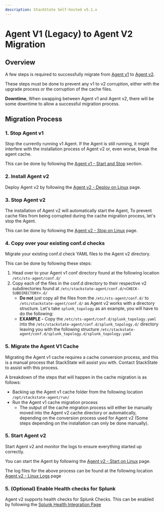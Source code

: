 ```yaml
---
description: StackState Self-hosted v5.1.x
---
```


# Agent V1 \(Legacy\) to Agent V2 Migration

## Overview

A few steps is required to successfully migrate from [Agent v1](/setup/agent/agent-v1.md) to [Agent v2](/setup/agent/about-stackstate-agent.md).

These steps must be done to prevent any v1 to v2 corruption, either with the upgrade process or the corruption of the cache files.

**Downtime**, When swapping between Agent v1 and Agent v2, there will be some downtime to allow a successful migration process.

## Migration Process

### 1. Stop Agent v1

Stop the currently running v1 Agent. If the Agent is still running, it might interfere with the installation process of Agent v2 or, even worse, break the agent cache.

This can be done by following the [Agent v1 - Start and Stop](/setup/agent/agent-v1.md#start--stop--restart-the-agent) section.

### 2. Install Agent v2

Deploy Agent v2 by following the [Agent v2 - Deploy on Linux](/setup/agent/linux.md) page.

### 3. Stop Agent v2

The installation of Agent v2 will automatically start the Agent, To prevent cache files from being corrupted during the
cache migration process, let's stop the Agent.

This can be done by following the [Agent v2 - Stop on Linux](/setup/agent/linux.md#start-stop-or-restart-the-agent) page.

### 4. Copy over your existing conf.d checks

Migrate your existing conf.d check YAML files to the Agent v2 directory.

This can be done by following these steps:

1. Head over to your Agent v1 conf directory found at the following location `/etc/sts-agent/conf.d/`
2. Copy each of the files in the conf.d directory to their respective v2 subdirectories found at `/etc/stackstate-agent/conf.d/<CHECK-SUBDIRECTORY>.d/`
   - **Do not** just copy all the files from the `/etc/sts-agent/conf.d/` to `/etc/stackstate-agent/conf.d/` as Agent v2 works with a directory structure. Let's take `splunk_topology` as an example, you will have to do the following:
   - **EXAMPLE -** Copy the `/etc/sts-agent/conf.d/splunk_topology.yaml` into the `/etc/stackstate-agent/conf.d/splunk_topology.d/` directory leaving you with the following structure `/etc/stackstate-agent/conf.d/splunk_topology.d/splunk_topology.yaml`

### 5. Migrate the Agent V1 Cache

Migrating the Agent v1 cache requires a cache conversion process, and this is a manual process that StackState will assist you with.
Contact StackState to assist with this process.

A breakdown of the steps that will happen in the cache migration is as follows:

- Backing up the Agent v1 cache folder from the following location `/opt/stackstate-agent/run/`
- Run the Agent v1 cache migration process
   - The output of the cache migration process will either be manually moved into the Agent v2 cache directory or automatically, depending on the conversion process used for Agent v2 (Some steps depending on the installation can only be done manually).

### 5. Start Agent v2

Start Agent v2 and monitor the logs to ensure everything started up correctly.

You can start the Agent by following the [Agent v2 - Start on Linux](/setup/agent/linux.md#start-stop-or-restart-the-agent) page.

The log files for the above process can be found at the following location [Agent v2 - Linux Logs](/setup/agent/linux.md#log-files) page

### 5. (Optional) Enable Health checks for Splunk

Agent v2 supports health checks for Splunk Checks. This can be enabled by following the [Splunk Health Integration Page](/stackpacks/integrations/splunk/splunk_health.md)
